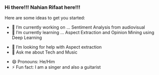 ### Hi there!!! Nahian Rifaat here!!!

<!--
**NahianAlindo/NahianAlindo** is a ✨ _special_ ✨ repository because its `README.md` (this file) appears on your GitHub profile.
-->
Here are some ideas to get you started:

- 🔭 I’m currently working on ... Sentiment Analysis from audiovisual
- 🌱 I’m currently learning ... Aspect Extraction and Opinion Mining using Deep Learning
<!--- 👯 I’m looking to collaborate on -->
- 🤔 I’m looking for help with Aspect extraction
- 💬 Ask me about Tech and Music
<!--- 📫 How to reach me: ... -->
- 😄 Pronouns: He/Him
- ⚡ Fun fact: I am a singer and also a guitarist

